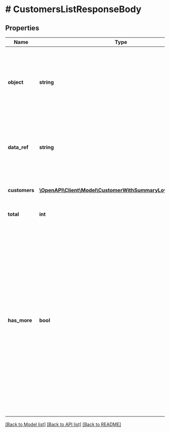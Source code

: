 # # CustomersListResponseBody

## Properties

Name | Type | Description | Notes
------------ | ------------- | ------------- | -------------
**object** | **string** | The type of object represented by JSON. This object stores information about customers in a dictionary. | [default to 'list']
**data_ref** | **string** | Identifies the name of the attribute that contains the array of customer objects. | [default to 'customers']
**customers** | [**\OpenAPI\Client\Model\CustomerWithSummaryLoyaltyReferrals[]**](CustomerWithSummaryLoyaltyReferrals.md) | Contains array of customer objects. |
**total** | **int** | Total number of customers. |
**has_more** | **bool** | As query results are always limited (by the limit parameter), the &#x60;has_more&#x60; flag indicates whether there are more records for given filter parameters. This let&#39;s you know if you are able to run another request (with a different end date filter) to get more records returned in the results. | [optional]

[[Back to Model list]](../../README.md#models) [[Back to API list]](../../README.md#endpoints) [[Back to README]](../../README.md)
